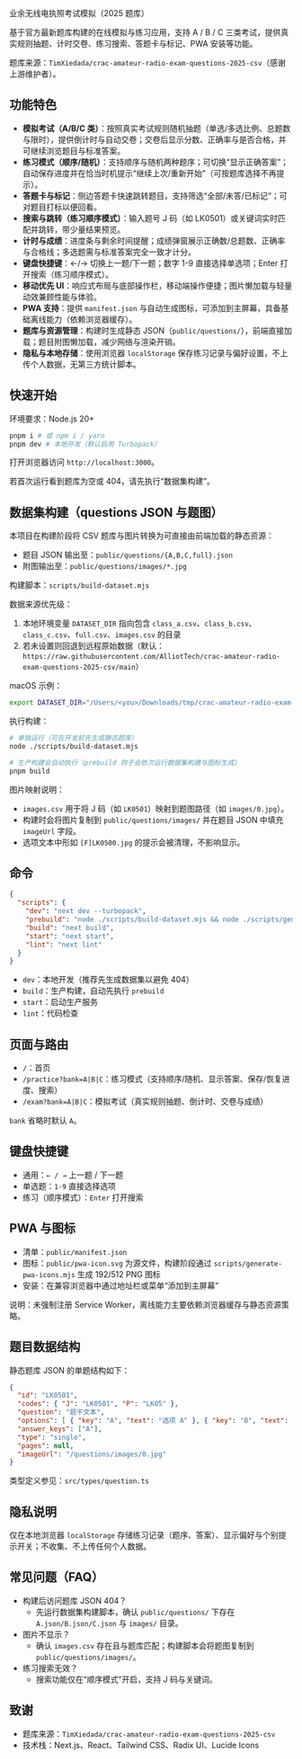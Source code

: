 业余无线电执照考试模拟（2025 题库）

基于官方最新题库构建的在线模拟与练习应用，支持 A / B / C 三类考试，提供真实规则抽题、计时交卷、练习搜索、答题卡与标记、PWA 安装等功能。

题库来源：`TimXiedada/crac-amateur-radio-exam-questions-2025-csv`（感谢上游维护者）。

## 功能特色

- **模拟考试（A/B/C 类）**：按照真实考试规则随机抽题（单选/多选比例、总题数与限时），提供倒计时与自动交卷；交卷后显示分数、正确率与是否合格，并可继续浏览题目与标准答案。
- **练习模式（顺序/随机）**：支持顺序与随机两种题序；可切换“显示正确答案”；自动保存进度并在恰当时机提示“继续上次/重新开始”（可按题库选择不再提示）。
- **答题卡与标记**：侧边答题卡快速跳转题目，支持筛选“全部/未答/已标记”；可对题目打标以便回看。
- **搜索与跳转（练习顺序模式）**：输入题号 J 码（如 LK0501）或关键词实时匹配并跳转，带少量结果预览。
- **计时与成绩**：进度条与剩余时间提醒；成绩弹窗展示正确数/总题数、正确率与合格线；多选题需与标准答案完全一致才计分。
- **键盘快捷键**：←/→ 切换上一题/下一题；数字 1-9 直接选择单选项；Enter 打开搜索（练习顺序模式）。
- **移动优先 UI**：响应式布局与底部操作栏，移动端操作便捷；图片懒加载与轻量动效兼顾性能与体验。
- **PWA 支持**：提供 `manifest.json` 与自动生成图标，可添加到主屏幕，具备基础离线能力（依赖浏览器缓存）。
- **题库与资源管理**：构建时生成静态 JSON（`public/questions/`），前端直接加载；题目附图懒加载，减少网络与渲染开销。
- **隐私与本地存储**：使用浏览器 `localStorage` 保存练习记录与偏好设置，不上传个人数据，无第三方统计脚本。

## 快速开始

环境要求：Node.js 20+

```bash
pnpm i # 或 npm i / yarn
pnpm dev # 本地开发（默认启用 Turbopack）
```

打开浏览器访问 `http://localhost:3000`。

若首次运行看到题库为空或 404，请先执行“数据集构建”。

## 数据集构建（questions JSON 与题图）

本项目在构建阶段将 CSV 题库与图片转换为可直接由前端加载的静态资源：

- 题目 JSON 输出至：`public/questions/{A,B,C,full}.json`
- 附图输出至：`public/questions/images/*.jpg`

构建脚本：`scripts/build-dataset.mjs`

数据来源优先级：

1) 本地环境变量 `DATASET_DIR` 指向包含 `class_a.csv`、`class_b.csv`、`class_c.csv`、`full.csv`、`images.csv` 的目录
2) 若未设置则回退到远程原始数据（默认：`https://raw.githubusercontent.com/AlliotTech/crac-amateur-radio-exam-questions-2025-csv/main`）

macOS 示例：

```bash
export DATASET_DIR="/Users/<you>/Downloads/tmp/crac-amateur-radio-exam-questions-2025-csv"
```

执行构建：

```bash
# 单独运行（可在开发前先生成静态题库）
node ./scripts/build-dataset.mjs

# 生产构建会自动执行（prebuild 钩子会依次运行数据集构建与图标生成）
pnpm build
```

图片映射说明：

- `images.csv` 用于将 J 码（如 `LK0501`）映射到题图路径（如 `images/0.jpg`）。
- 构建时会将图片复制到 `public/questions/images/` 并在题目 JSON 中填充 `imageUrl` 字段。
- 选项文本中形如 `[F]LK0500.jpg` 的提示会被清理，不影响显示。

## 命令

```json
{
  "scripts": {
    "dev": "next dev --turbopack",
    "prebuild": "node ./scripts/build-dataset.mjs && node ./scripts/generate-pwa-icons.mjs",
    "build": "next build",
    "start": "next start",
    "lint": "next lint"
  }
}
```

- `dev`：本地开发（推荐先生成数据集以避免 404）
- `build`：生产构建，自动先执行 `prebuild`
- `start`：启动生产服务
- `lint`：代码检查

## 页面与路由

- `/`：首页
- `/practice?bank=A|B|C`：练习模式（支持顺序/随机、显示答案、保存/恢复进度、搜索）
- `/exam?bank=A|B|C`：模拟考试（真实规则抽题、倒计时、交卷与成绩）

`bank` 省略时默认 `A`。

## 键盘快捷键

- 通用：`← / →` 上一题 / 下一题
- 单选题：`1-9` 直接选择选项
- 练习（顺序模式）：`Enter` 打开搜索

## PWA 与图标

- 清单：`public/manifest.json`
- 图标：`public/pwa-icon.svg` 为源文件，构建阶段通过 `scripts/generate-pwa-icons.mjs` 生成 192/512 PNG 图标
- 安装：在兼容浏览器中通过地址栏或菜单“添加到主屏幕”

说明：未强制注册 Service Worker，离线能力主要依赖浏览器缓存与静态资源策略。

## 题目数据结构

静态题库 JSON 的单题结构如下：

```json
{
  "id": "LK0501",
  "codes": { "J": "LK0501", "P": "LK05" },
  "question": "题干文本",
  "options": [ { "key": "A", "text": "选项 A" }, { "key": "B", "text": "选项 B" } ],
  "answer_keys": ["A"],
  "type": "single",
  "pages": null,
  "imageUrl": "/questions/images/0.jpg"
}
```

类型定义参见：`src/types/question.ts`

## 隐私说明

仅在本地浏览器 `localStorage` 存储练习记录（题序、答案）、显示偏好与个别提示开关；不收集、不上传任何个人数据。

## 常见问题（FAQ）

- 构建后访问题库 JSON 404？
  - 先运行数据集构建脚本，确认 `public/questions/` 下存在 `A.json/B.json/C.json` 与 `images/` 目录。
- 图片不显示？
  - 确认 `images.csv` 存在且与题库匹配；构建脚本会将题图复制到 `public/questions/images/`。
- 练习搜索无效？
  - 搜索功能仅在“顺序模式”开启，支持 J 码与关键词。

## 致谢

- 题库来源：`TimXiedada/crac-amateur-radio-exam-questions-2025-csv`
- 技术栈：Next.js、React、Tailwind CSS、Radix UI、Lucide Icons


